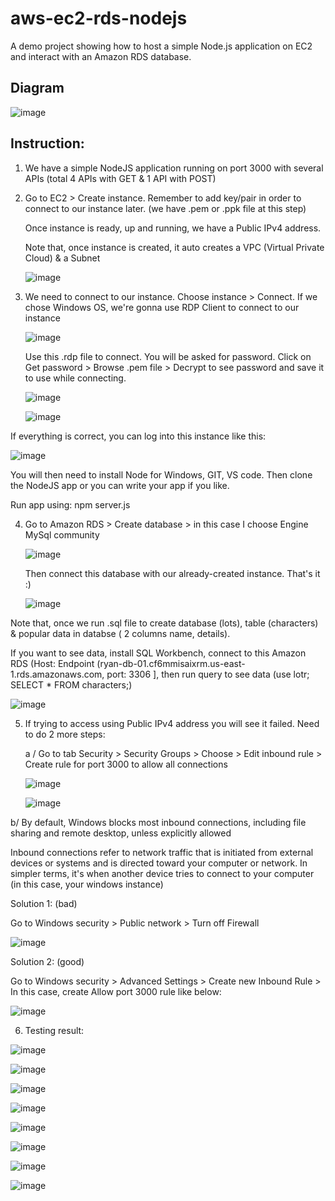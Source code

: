 # aws-ec2-rds-nodejs
A demo project showing how to host a simple Node.js application on EC2 and interact with an Amazon RDS database.

## Diagram

![image](https://github.com/user-attachments/assets/409bb36e-dd55-4ac0-9df4-f71bcfba94d3)


## Instruction:

1. We have a simple NodeJS application running on port 3000 with several APIs (total 4 APIs with GET & 1 API with POST)


2. Go to EC2 > Create instance. Remember to add key/pair in order to connect to our instance later. (we have .pem or .ppk file at this step)
  
   Once instance is ready, up and running, we have a Public IPv4 address.

   Note that, once instance is created, it auto creates a VPC (Virtual Private Cloud) & a Subnet
   
   ![image](https://github.com/user-attachments/assets/b0d19f60-6156-4ceb-8beb-401364a57e77)


3. We need to connect to our instance. Choose instance > Connect. If we chose Windows OS, we're gonna use RDP Client to connect to our instance

   ![image](https://github.com/user-attachments/assets/4afffea1-6e5c-40a0-b4f8-49ce4bf34d0e)

   Use this .rdp file to connect. You will be asked for password. Click on Get password > Browse .pem file > Decrypt to see password and save it to use while connecting.
   
   ![image](https://github.com/user-attachments/assets/5d8c5952-fc89-46af-9861-8a24ada02069)

   ![image](https://github.com/user-attachments/assets/6a9ee162-1383-4b3d-9e9e-58932d7dac58)

  If everything is correct, you can log into this instance like this:

  ![image](https://github.com/user-attachments/assets/8a14b115-6c36-4c70-8015-1f6e41d25397)

  You will then need to install Node for Windows, GIT, VS code. Then clone the NodeJS app or you can write your app if you like.

  Run app using: npm server.js


4. Go to Amazon RDS > Create database > in this case I choose Engine MySql community

   ![image](https://github.com/user-attachments/assets/a8123256-e41e-4377-9525-0c5e1928c536)

   Then connect this database with our already-created instance. That's it :)

   ![image](https://github.com/user-attachments/assets/0ba4a1cd-7ed6-4e86-8669-5227aead452b)

  Note that, once we run .sql file to create database (lots), table (characters) & popular data in databse ( 2 columns name, details). 
  
  If you want to see data, install SQL Workbench, connect to this Amazon RDS (Host: Endpoint (ryan-db-01.cf6mmisaixrm.us-east-1.rds.amazonaws.com, port: 3306 ], then run query to see data (use lotr; SELECT * FROM characters;)

  ![image](https://github.com/user-attachments/assets/4d1b47d8-4163-4504-9ab5-2c5a45dbaeab)

  
5. If trying to access using Public IPv4 address you will see it failed. Need to do 2 more steps:

   a / Go to tab Security > Security Groups > Choose > Edit inbound rule > Create rule for port 3000 to allow all connections

   ![image](https://github.com/user-attachments/assets/8bf3493d-8da3-4721-87ea-a8512cac26d6)

   ![image](https://github.com/user-attachments/assets/7aebfa23-6171-42e6-aebf-41a046cc6447)

  b/ By default, Windows blocks most inbound connections, including file sharing and remote desktop, unless explicitly allowed

  Inbound connections refer to network traffic that is initiated from external devices or systems and is directed toward your computer or network. In simpler terms, it's when another device tries to connect to your computer (in this case, your windows instance)

  Solution 1: (bad)

  Go to Windows security > Public network > Turn off Firewall

  ![image](https://github.com/user-attachments/assets/5df3b3e5-7d22-4a69-a5f2-37ec2437619a)

  Solution 2: (good)

   Go to Windows security > Advanced Settings > Create new Inbound Rule > In this case, create Allow port 3000 rule like below:

   ![image](https://github.com/user-attachments/assets/893eddb1-90b4-44b8-8bc3-a4ea37af85b5)


6. Testing result:

![image](https://github.com/user-attachments/assets/30337e52-f612-4801-a28b-8cc3cbb340aa)

![image](https://github.com/user-attachments/assets/a7cde774-5513-4566-98d5-36cc31222703)

![image](https://github.com/user-attachments/assets/51b05ad2-6309-4db1-bb40-78cfb3f7bf6a)

![image](https://github.com/user-attachments/assets/634e5c0a-a462-46d8-af35-ebd3557e46be)

![image](https://github.com/user-attachments/assets/680c452c-4880-45a8-893c-ad9ee06ce429)

![image](https://github.com/user-attachments/assets/b6d6df54-1023-49bb-b06e-5f85f258ed24)

![image](https://github.com/user-attachments/assets/d979e15d-4bd5-410c-bbb3-9e4e27c540fc)

![image](https://github.com/user-attachments/assets/aef79fd3-abc4-4472-9dc6-6845a60b3b70)








